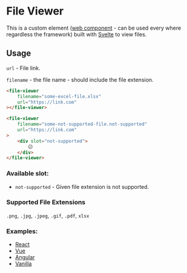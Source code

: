 # File Viewer

This is a custom element ([web component](https://developer.mozilla.org/en-US/docs/Web/Web_Components) - can be used every where regardless the framework) built with [Svelte](https://svelte.dev/) to view files.

## Usage

`url` - File link.

`filename` - the file name - should include the file extension.

```html
<file-viewer
    filename="some-excel-file.xlsx"
    url="https://link.com"
></file-viewer>
```

```html
<file-viewer
    filename="some-not-supported-file.not-supported"
    url="https://link.com"
>
    <div slot="not-supported">
        😕
    </div>
</file-viewer>
```

### Available slot:

-   `not-supported` - Given file extension is not supported.

### Supported File Extensions

`.png`, `.jpg`, `.jpeg`, `.gif`, `.pdf`, `xlsx`

### Examples:

-   [React](https://codesandbox.io/s/tender-platform-rlxs1)
-   [Vue](https://codesandbox.io/s/tender-platform-rlxs1)
-   [Angular](https://codesandbox.io/s/dreamy-goldstine-e9pso)
-   [Vanilla](https://codesandbox.io/s/vigorous-moon-ghy8w)

